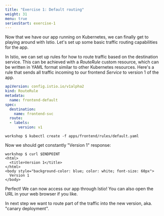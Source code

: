 ```yaml
---
title: "Exercise 1: Default routing"
weight: 31
menu: true
seriesStart: exercise-1
---
```


Now that we have our app running on Kubernetes, we can finally get to playing around with Istio. Let's set up some basic traffic routing capabilities for the app.

In Istio, we can set up rules for how to route traffic based on the destination service. This can be achieved with a _RouteRule_ custom resource, which can be written in YAML format similar to other Kubernetes resources. Here's a rule that sends all traffic incoming to our frontend _Service_ to version 1 of the app.

```yaml
apiVersion: config.istio.io/v1alpha2
kind: RouteRule
metadata:
  name: frontend-default
spec:
  destination:
    name: frontend-svc
  route:
  - labels:
      version: v1
```

```shell
workshop $ kubectl create -f apps/frontend/rules/default.yaml
```

Now we should get constantly "Version 1" response:

```shell
workshop $ curl $ENDPOINT
<html>
  <title>Version 1</title>
</html>
<body style="background-color: blue; color: white; font-size: 60px">
  Version 1
</body>
```

Perfect! We can now access our app through Istio! You can also open the URL in your web browser if you like.

In next step we want to route part of the traffic into the new version, aka. "canary deployment".